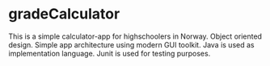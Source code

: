 # gradeCalculator

This is a simple calculator-app for highschoolers in Norway. Object oriented design. Simple app architecture using modern GUI toolkit. Java is used as implementation language.
Junit is used for testing purposes. 
